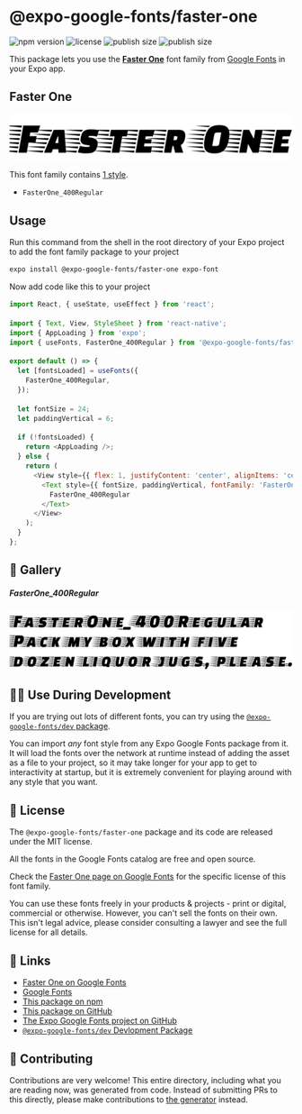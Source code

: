 # @expo-google-fonts/faster-one

![npm version](https://flat.badgen.net/npm/v/@expo-google-fonts/faster-one)
![license](https://flat.badgen.net/github/license/expo/google-fonts)
![publish size](https://flat.badgen.net/packagephobia/install/@expo-google-fonts/faster-one)
![publish size](https://flat.badgen.net/packagephobia/publish/@expo-google-fonts/faster-one)

This package lets you use the [**Faster One**](https://fonts.google.com/specimen/Faster+One) font family from [Google Fonts](https://fonts.google.com/) in your Expo app.

## Faster One

![Faster One](./font-family.png)

This font family contains [1 style](#-gallery).

- `FasterOne_400Regular`

## Usage

Run this command from the shell in the root directory of your Expo project to add the font family package to your project
```sh
expo install @expo-google-fonts/faster-one expo-font
```

Now add code like this to your project
```js
import React, { useState, useEffect } from 'react';

import { Text, View, StyleSheet } from 'react-native';
import { AppLoading } from 'expo';
import { useFonts, FasterOne_400Regular } from '@expo-google-fonts/faster-one';

export default () => {
  let [fontsLoaded] = useFonts({
    FasterOne_400Regular,
  });

  let fontSize = 24;
  let paddingVertical = 6;

  if (!fontsLoaded) {
    return <AppLoading />;
  } else {
    return (
      <View style={{ flex: 1, justifyContent: 'center', alignItems: 'center' }}>
        <Text style={{ fontSize, paddingVertical, fontFamily: 'FasterOne_400Regular' }}>
          FasterOne_400Regular
        </Text>
      </View>
    );
  }
};

```

## 🔡 Gallery

##### FasterOne_400Regular
![FasterOne_400Regular](./FasterOne_400Regular.ttf.png)


## 👩‍💻 Use During Development

If you are trying out lots of different fonts, you can try using the [`@expo-google-fonts/dev` package](https://github.com/expo/google-fonts/tree/master/font-packages/dev#readme).

You can import *any* font style from any Expo Google Fonts package from it. It will load the fonts
over the network at runtime instead of adding the asset as a file to your project, so it may take longer
for your app to get to interactivity at startup, but it is extremely convenient
for playing around with any style that you want.

## 📖 License

The `@expo-google-fonts/faster-one` package and its code are released under the MIT license.

All the fonts in the Google Fonts catalog are free and open source.

Check the [Faster One page on Google Fonts](https://fonts.google.com/specimen/Faster+One) for the specific license of this font family.

You can use these fonts freely in your products & projects - print or digital, commercial or otherwise. However, you can't sell the fonts on their own. This isn't legal advice, please consider consulting a lawyer and see the full license for all details.

## 🔗 Links

- [Faster One on Google Fonts](https://fonts.google.com/specimen/Faster+One)
- [Google Fonts](https://fonts.google.com/)
- [This package on npm](https://www.npmjs.com/package/@expo-google-fonts/faster-one)
- [This package on GitHub](https://github.com/expo/google-fonts/tree/master/font-packages/faster-one)
- [The Expo Google Fonts project on GitHub](https://github.com/expo/google-fonts)
- [`@expo-google-fonts/dev` Devlopment Package](https://github.com/expo/google-fonts/tree/master/font-packages/dev)

## 🤝 Contributing

Contributions are very welcome! This entire directory, including what you are reading now, was generated from code. Instead of submitting PRs to this directly, please make contributions to [the generator](https://github.com/expo/google-fonts/tree/master/packages/generator) instead.
